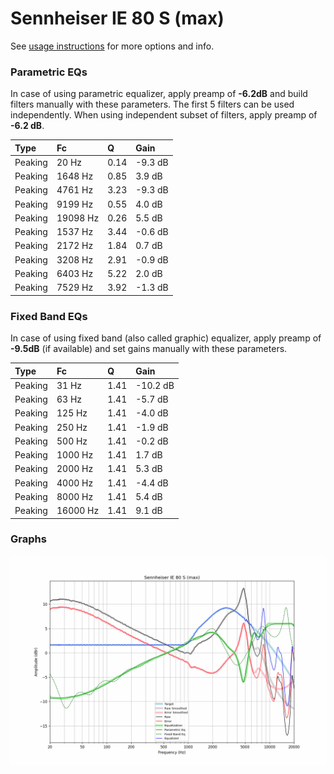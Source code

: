 # Sennheiser IE 80 S (max)
See [usage instructions](https://github.com/jaakkopasanen/AutoEq#usage) for more options and info.

### Parametric EQs
In case of using parametric equalizer, apply preamp of **-6.2dB** and build filters manually
with these parameters. The first 5 filters can be used independently.
When using independent subset of filters, apply preamp of **-6.2 dB**.

| Type    | Fc       |    Q | Gain    |
|:--------|:---------|:-----|:--------|
| Peaking | 20 Hz    | 0.14 | -9.3 dB |
| Peaking | 1648 Hz  | 0.85 | 3.9 dB  |
| Peaking | 4761 Hz  | 3.23 | -9.3 dB |
| Peaking | 9199 Hz  | 0.55 | 4.0 dB  |
| Peaking | 19098 Hz | 0.26 | 5.5 dB  |
| Peaking | 1537 Hz  | 3.44 | -0.6 dB |
| Peaking | 2172 Hz  | 1.84 | 0.7 dB  |
| Peaking | 3208 Hz  | 2.91 | -0.9 dB |
| Peaking | 6403 Hz  | 5.22 | 2.0 dB  |
| Peaking | 7529 Hz  | 3.92 | -1.3 dB |

### Fixed Band EQs
In case of using fixed band (also called graphic) equalizer, apply preamp of **-9.5dB**
(if available) and set gains manually with these parameters.

| Type    | Fc       |    Q | Gain     |
|:--------|:---------|:-----|:---------|
| Peaking | 31 Hz    | 1.41 | -10.2 dB |
| Peaking | 63 Hz    | 1.41 | -5.7 dB  |
| Peaking | 125 Hz   | 1.41 | -4.0 dB  |
| Peaking | 250 Hz   | 1.41 | -1.9 dB  |
| Peaking | 500 Hz   | 1.41 | -0.2 dB  |
| Peaking | 1000 Hz  | 1.41 | 1.7 dB   |
| Peaking | 2000 Hz  | 1.41 | 5.3 dB   |
| Peaking | 4000 Hz  | 1.41 | -4.4 dB  |
| Peaking | 8000 Hz  | 1.41 | 5.4 dB   |
| Peaking | 16000 Hz | 1.41 | 9.1 dB   |

### Graphs
![](./Sennheiser%20IE%2080%20S%20(max).png)